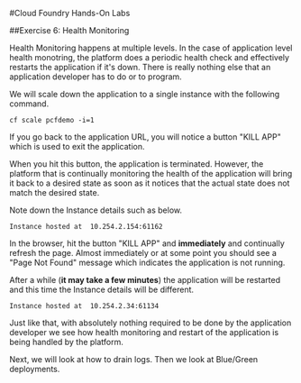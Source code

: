 #Cloud Foundry Hands-On Labs

##Exercise 6: Health Monitoring

Health Monitoring happens at multiple levels. In the case of application level health monotring, the platform does a periodic health check and effectively restarts the application if it's down. There is really nothing else that an application developer has to do or to program.

We will scale down the application to a single instance with the following command.

```
cf scale pcfdemo -i=1
```

If you go back to the application URL, you will notice a button "KILL APP" which is used to exit the application.

When you hit this button, the application is terminated. However, the platform that is continually monitoring the health of the application will bring it back to a desired state as soon as it notices that the actual state does not match the desired state.

Note down the Instance details such as below.

```
Instance hosted at  10.254.2.154:61162
```

In the browser, hit the button "KILL APP" and **immediately** and continually refresh the page. Almost immediately or at some point you should see a "Page Not Found" message which indicates the application is not running.

After a while (**it may take a few minutes**) the application will be restarted and this time the Instance details will be different.

```
Instance hosted at  10.254.2.34:61134
```

Just like that, with absolutely nothing required to be done by the application developer we see how health monitoring and restart of the application is being handled by the platform.

Next, we will look at how to drain logs. Then we look at Blue/Green deployments.
